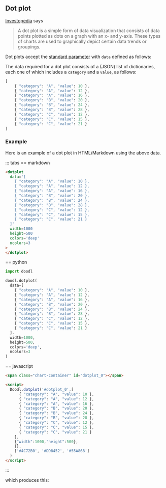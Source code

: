 ## Dot plot

[Investopedia](https://www.investopedia.com/dot-plot-4581755) says

> A dot plot is a simple form of data visualization that consists of
> data points plotted as dots on a graph with an x- and y-axis. These
> types of charts are used to graphically depict certain data trends
> or groupings.

<Parameters>

Dot plots accept the [standard parameter](/charts/#standard-parameters)
with `data` defined as follows:

  <Parameter name='data' type='List of dicts'>
<div>

The data required for a dot plot consists of a (JSON) list of
dictionaries, each one of which includes a `category` and a `value`,
as follows:

~~~python
[
    { "category": "A", "value": 10 },
    { "category": "A", "value": 12 },
    { "category": "A", "value": 16 },
    { "category": "B", "value": 20 },
    { "category": "B", "value": 24 },
    { "category": "B", "value": 28 },
    { "category": "C", "value": 12 },
    { "category": "C", "value": 15 },
    { "category": "C", "value": 21 }
]
~~~

</div>
</Parameter>
</Parameters>

### Example

Here is an example of a dot plot in HTML/Markdown using the above data.

::: tabs
== markdown
~~~html
<dotplot
  data='[
    { "category": "A", "value": 10 },
    { "category": "A", "value": 12 },
    { "category": "A", "value": 16 },
    { "category": "B", "value": 20 },
    { "category": "B", "value": 24 },
    { "category": "B", "value": 28 },
    { "category": "C", "value": 12 },
    { "category": "C", "value": 15 },
    { "category": "C", "value": 21 }
  ]'
  width=1000
  height=500
  colors='deep'
  ncolors=3
>
</dotplot>
~~~
== python
```python
import doodl

doodl.dotplot(
  data=[
    { "category": "A", "value": 10 },
    { "category": "A", "value": 12 },
    { "category": "A", "value": 16 },
    { "category": "B", "value": 20 },
    { "category": "B", "value": 24 },
    { "category": "B", "value": 28 },
    { "category": "C", "value": 12 },
    { "category": "C", "value": 15 },
    { "category": "C", "value": 21 }
  ].
  width=1000,
  height=500,
  colors='deep',
  ncolors=3
)
```
== javascript
```html
<span class="chart-container" id="dotplot_0"></span>

<script>
  Doodl.dotplot('#dotplot_0',[
      { "category": "A", "value": 10 },
      { "category": "A", "value": 12 },
      { "category": "A", "value": 16 },
      { "category": "B", "value": 20 },
      { "category": "B", "value": 24 },
      { "category": "B", "value": 28 },
      { "category": "C", "value": 12 },
      { "category": "C", "value": 15 },
      { "category": "C", "value": 21 }
    ],
    {"width":1000,"height":500},
    {},
    ['#4C72B0', '#DD8452', '#55A868']
  )
</script>
```
:::

which produces this:

<span  class="chart-container" id="dotplot_0"></span>

<script>
 setTimeout(() => {
  Promise.resolve().then(() => {
   Doodl.dotplot('#dotplot_0',[
    { "category": "A", "value": 10 },
    { "category": "A", "value": 12 },
    { "category": "A", "value": 16 },
    { "category": "B", "value": 20 },
    { "category": "B", "value": 24 },
    { "category": "B", "value": 28 },
    { "category": "C", "value": 12 },
    { "category": "C", "value": 15 },
    { "category": "C", "value": 21 }
],{"width":1000,"height":500},{},['#4C72B0', '#DD8452', '#55A868']
   )
  });
}, 1000);
</script>
